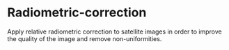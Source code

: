 # Radiometric-correction
Apply relative radiometric correction to satellite images in order to improve the quality of the image and remove non-uniformities.
